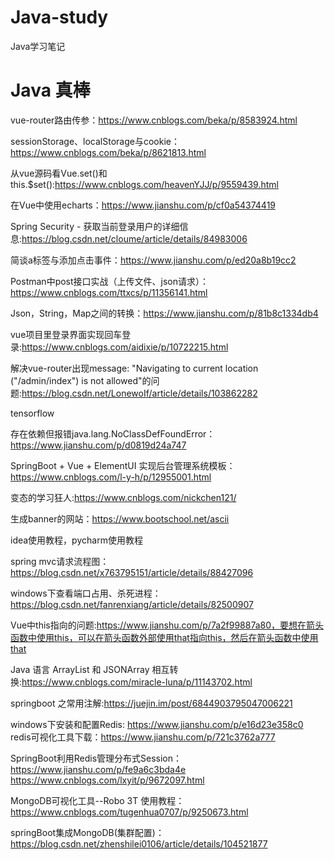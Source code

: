 # Java-study
Java学习笔记

# Java 真棒


vue-router路由传参：https://www.cnblogs.com/beka/p/8583924.html

sessionStorage、localStorage与cookie：https://www.cnblogs.com/beka/p/8621813.html

从vue源码看Vue.set()和this.$set():https://www.cnblogs.com/heavenYJJ/p/9559439.html

在Vue中使用echarts：https://www.jianshu.com/p/cf0a54374419

Spring Security - 获取当前登录用户的详细信息:https://blog.csdn.net/cloume/article/details/84983006

简谈a标签与添加点击事件：https://www.jianshu.com/p/ed20a8b19cc2

Postman中post接口实战（上传文件、json请求）：https://www.cnblogs.com/ttxcs/p/11356141.html

Json，String，Map之间的转换：https://www.jianshu.com/p/81b8c1334db4

vue项目里登录界面实现回车登录:https://www.cnblogs.com/aidixie/p/10722215.html

解决vue-router出现message: "Navigating to current location ("/admin/index") is not allowed"的问题:https://blog.csdn.net/LonewoIf/article/details/103862282

tensorflow

存在依赖但报错java.lang.NoClassDefFoundError：https://www.jianshu.com/p/d0819d24a747

SpringBoot + Vue + ElementUI 实现后台管理系统模板：https://www.cnblogs.com/l-y-h/p/12955001.html

变态的学习狂人:https://www.cnblogs.com/nickchen121/

生成banner的网站：https://www.bootschool.net/ascii

idea使用教程，pycharm使用教程

spring mvc请求流程图：https://blog.csdn.net/x763795151/article/details/88427096

windows下查看端口占用、杀死进程：https://blog.csdn.net/fanrenxiang/article/details/82500907

Vue中this指向的问题:https://www.jianshu.com/p/7a2f99887a80，要想在箭头函数中使用this，可以在箭头函数外部使用that指向this，然后在箭头函数中使用that

Java 语言 ArrayList 和 JSONArray 相互转换:https://www.cnblogs.com/miracle-luna/p/11143702.html

springboot 之常用注解:https://juejin.im/post/6844903795047006221

windows下安装和配置Redis: https://www.jianshu.com/p/e16d23e358c0
redis可视化工具下载：https://www.jianshu.com/p/721c3762a777


SpringBoot利用Redis管理分布式Session：https://www.jianshu.com/p/fe9a6c3bda4e
https://www.cnblogs.com/lxyit/p/9672097.html

MongoDB可视化工具--Robo 3T 使用教程：https://www.cnblogs.com/tugenhua0707/p/9250673.html

springBoot集成MongoDB(集群配置)：https://blog.csdn.net/zhenshilei0106/article/details/104521877
